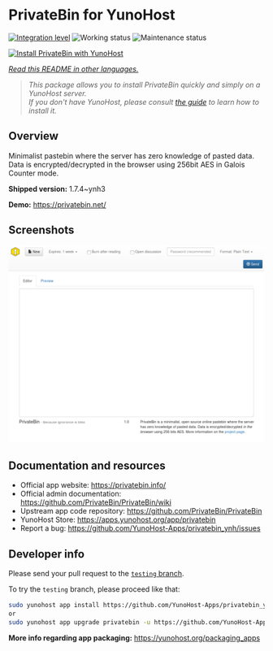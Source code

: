 <!--
N.B.: This README was automatically generated by <https://github.com/YunoHost/apps/tree/master/tools/readme_generator>
It shall NOT be edited by hand.
-->

# PrivateBin for YunoHost

[![Integration level](https://dash.yunohost.org/integration/privatebin.svg)](https://ci-apps.yunohost.org/ci/apps/privatebin/) ![Working status](https://ci-apps.yunohost.org/ci/badges/privatebin.status.svg) ![Maintenance status](https://ci-apps.yunohost.org/ci/badges/privatebin.maintain.svg)

[![Install PrivateBin with YunoHost](https://install-app.yunohost.org/install-with-yunohost.svg)](https://install-app.yunohost.org/?app=privatebin)

*[Read this README in other languages.](./ALL_README.md)*

> *This package allows you to install PrivateBin quickly and simply on a YunoHost server.*  
> *If you don't have YunoHost, please consult [the guide](https://yunohost.org/install) to learn how to install it.*

## Overview

Minimalist pastebin where the server has zero knowledge of pasted data. Data is encrypted/decrypted in the browser using 256bit AES in Galois Counter mode.


**Shipped version:** 1.7.4~ynh3

**Demo:** <https://privatebin.net/>

## Screenshots

![Screenshot of PrivateBin](./doc/screenshots/bootstrap.png)

## Documentation and resources

- Official app website: <https://privatebin.info/>
- Official admin documentation: <https://github.com/PrivateBin/PrivateBin/wiki>
- Upstream app code repository: <https://github.com/PrivateBin/PrivateBin>
- YunoHost Store: <https://apps.yunohost.org/app/privatebin>
- Report a bug: <https://github.com/YunoHost-Apps/privatebin_ynh/issues>

## Developer info

Please send your pull request to the [`testing` branch](https://github.com/YunoHost-Apps/privatebin_ynh/tree/testing).

To try the `testing` branch, please proceed like that:

```bash
sudo yunohost app install https://github.com/YunoHost-Apps/privatebin_ynh/tree/testing --debug
or
sudo yunohost app upgrade privatebin -u https://github.com/YunoHost-Apps/privatebin_ynh/tree/testing --debug
```

**More info regarding app packaging:** <https://yunohost.org/packaging_apps>

